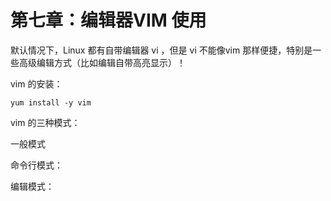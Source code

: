 # 第七章：编辑器VIM 使用

默认情况下，Linux 都有自带编辑器 vi ，但是 vi 不能像vim 那样便捷，特别是一些高级编辑方式（比如编辑自带高亮显示）！

vim 的安装：

```text
yum install -y vim
```

vim 的三种模式：

一般模式

命令行模式：

编辑模式：

